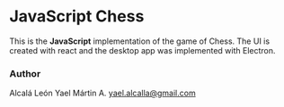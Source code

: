 # JavaScript Chess

This is the **JavaScript** implementation of the game of Chess. The UI is created with react and the desktop app was implemented with Electron.

### Author
Alcalá León Yael Mártin A. <yael.alcalla@gmail.com>
